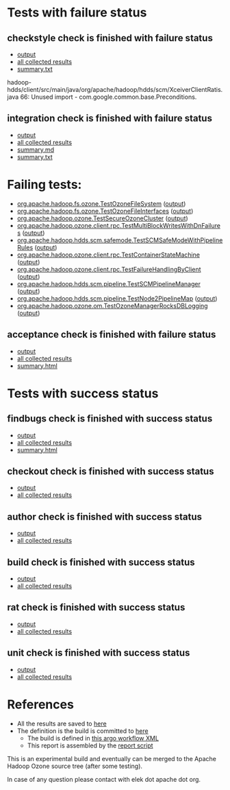 # Tests with failure status

## checkstyle check is finished with failure status

   * [output](https://raw.githubusercontent.com/elek/ozone-ci-03/master/pr/pr-hdds-2474-ghsjm/checkstyle/output.log)
   * [all collected results](https://github.com/elek/ozone-ci-03/tree/master/pr/pr-hdds-2474-ghsjm/checkstyle)
   * [summary.txt](https://github.com/elek/ozone-ci-03/tree/master/pr/pr-hdds-2474-ghsjm/checkstyle/summary.txt)

hadoop-hdds/client/src/main/java/org/apache/hadoop/hdds/scm/XceiverClientRatis.java
 66: Unused import - com.google.common.base.Preconditions.

## integration check is finished with failure status

   * [output](https://raw.githubusercontent.com/elek/ozone-ci-03/master/pr/pr-hdds-2474-ghsjm/integration/output.log)
   * [all collected results](https://github.com/elek/ozone-ci-03/tree/master/pr/pr-hdds-2474-ghsjm/integration)
   * [summary.md](https://github.com/elek/ozone-ci-03/tree/master/pr/pr-hdds-2474-ghsjm/integration/summary.md)
   * [summary.txt](https://github.com/elek/ozone-ci-03/tree/master/pr/pr-hdds-2474-ghsjm/integration/summary.txt)

# Failing tests: 

 * [org.apache.hadoop.fs.ozone.TestOzoneFileSystem](hadoop-ozone/ozonefs/org.apache.hadoop.fs.ozone.TestOzoneFileSystem.txt) ([output](hadoop-ozone/ozonefs/org.apache.hadoop.fs.ozone.TestOzoneFileSystem-output.txt))
 * [org.apache.hadoop.fs.ozone.TestOzoneFileInterfaces](hadoop-ozone/ozonefs/org.apache.hadoop.fs.ozone.TestOzoneFileInterfaces.txt) ([output](hadoop-ozone/ozonefs/org.apache.hadoop.fs.ozone.TestOzoneFileInterfaces-output.txt))
 * [org.apache.hadoop.ozone.TestSecureOzoneCluster](hadoop-ozone/integration-test/org.apache.hadoop.ozone.TestSecureOzoneCluster.txt) ([output](hadoop-ozone/integration-test/org.apache.hadoop.ozone.TestSecureOzoneCluster-output.txt))
 * [org.apache.hadoop.ozone.client.rpc.TestMultiBlockWritesWithDnFailures](hadoop-ozone/integration-test/org.apache.hadoop.ozone.client.rpc.TestMultiBlockWritesWithDnFailures.txt) ([output](hadoop-ozone/integration-test/org.apache.hadoop.ozone.client.rpc.TestMultiBlockWritesWithDnFailures-output.txt))
 * [org.apache.hadoop.hdds.scm.safemode.TestSCMSafeModeWithPipelineRules](hadoop-ozone/integration-test/org.apache.hadoop.hdds.scm.safemode.TestSCMSafeModeWithPipelineRules.txt) ([output](hadoop-ozone/integration-test/org.apache.hadoop.hdds.scm.safemode.TestSCMSafeModeWithPipelineRules-output.txt))
 * [org.apache.hadoop.ozone.client.rpc.TestContainerStateMachine](hadoop-ozone/integration-test/org.apache.hadoop.ozone.client.rpc.TestContainerStateMachine.txt) ([output](hadoop-ozone/integration-test/org.apache.hadoop.ozone.client.rpc.TestContainerStateMachine-output.txt))
 * [org.apache.hadoop.ozone.client.rpc.TestFailureHandlingByClient](hadoop-ozone/integration-test/org.apache.hadoop.ozone.client.rpc.TestFailureHandlingByClient.txt) ([output](hadoop-ozone/integration-test/org.apache.hadoop.ozone.client.rpc.TestFailureHandlingByClient-output.txt))
 * [org.apache.hadoop.hdds.scm.pipeline.TestSCMPipelineManager](hadoop-ozone/integration-test/org.apache.hadoop.hdds.scm.pipeline.TestSCMPipelineManager.txt) ([output](hadoop-ozone/integration-test/org.apache.hadoop.hdds.scm.pipeline.TestSCMPipelineManager-output.txt))
 * [org.apache.hadoop.hdds.scm.pipeline.TestNode2PipelineMap](hadoop-ozone/integration-test/org.apache.hadoop.hdds.scm.pipeline.TestNode2PipelineMap.txt) ([output](hadoop-ozone/integration-test/org.apache.hadoop.hdds.scm.pipeline.TestNode2PipelineMap-output.txt))
 * [org.apache.hadoop.ozone.om.TestOzoneManagerRocksDBLogging](hadoop-ozone/integration-test/org.apache.hadoop.ozone.om.TestOzoneManagerRocksDBLogging.txt) ([output](hadoop-ozone/integration-test/org.apache.hadoop.ozone.om.TestOzoneManagerRocksDBLogging-output.txt))

## acceptance check is finished with failure status

   * [output](https://raw.githubusercontent.com/elek/ozone-ci-03/master/pr/pr-hdds-2474-ghsjm/acceptance/output.log)
   * [all collected results](https://github.com/elek/ozone-ci-03/tree/master/pr/pr-hdds-2474-ghsjm/acceptance)
   * [summary.html](https://elek.github.io/ozone-ci-03/pr/pr-hdds-2474-ghsjm/acceptance/summary.html)



# Tests with success status

## findbugs check is finished with success status

   * [output](https://raw.githubusercontent.com/elek/ozone-ci-03/master/pr/pr-hdds-2474-ghsjm/findbugs/output.log)
   * [all collected results](https://github.com/elek/ozone-ci-03/tree/master/pr/pr-hdds-2474-ghsjm/findbugs)
   * [summary.html](https://elek.github.io/ozone-ci-03/pr/pr-hdds-2474-ghsjm/findbugs/summary.html)


## checkout check is finished with success status

   * [output](https://raw.githubusercontent.com/elek/ozone-ci-03/master/pr/pr-hdds-2474-ghsjm/checkout/output.log)
   * [all collected results](https://github.com/elek/ozone-ci-03/tree/master/pr/pr-hdds-2474-ghsjm/checkout)


## author check is finished with success status

   * [output](https://raw.githubusercontent.com/elek/ozone-ci-03/master/pr/pr-hdds-2474-ghsjm/author/output.log)
   * [all collected results](https://github.com/elek/ozone-ci-03/tree/master/pr/pr-hdds-2474-ghsjm/author)


## build check is finished with success status

   * [output](https://raw.githubusercontent.com/elek/ozone-ci-03/master/pr/pr-hdds-2474-ghsjm/build/output.log)
   * [all collected results](https://github.com/elek/ozone-ci-03/tree/master/pr/pr-hdds-2474-ghsjm/build)


## rat check is finished with success status

   * [output](https://raw.githubusercontent.com/elek/ozone-ci-03/master/pr/pr-hdds-2474-ghsjm/rat/output.log)
   * [all collected results](https://github.com/elek/ozone-ci-03/tree/master/pr/pr-hdds-2474-ghsjm/rat)


## unit check is finished with success status

   * [output](https://raw.githubusercontent.com/elek/ozone-ci-03/master/pr/pr-hdds-2474-ghsjm/unit/output.log)
   * [all collected results](https://github.com/elek/ozone-ci-03/tree/master/pr/pr-hdds-2474-ghsjm/unit)




# References

 * All the results are saved to [here](https://github.com/elek/ozone-ci-03/tree/master/pr/pr-hdds-2474-ghsjm/)
 * The definition is the build is committed to [here](https://github.com/elek/argo-ozone)
    * The build is defined in [this argo workflow XML](https://github.com/elek/argo-ozone/blob/master/ozone-build.yaml)
    * This report is assembled by the [report script](https://github.com/elek/argo-ozone/blob/master/scripts/report.sh)

This is an experimental build and eventually can be merged to the Apache Hadoop Ozone source tree (after some testing).

In case of any question please contact with elek dot apache dot org.
